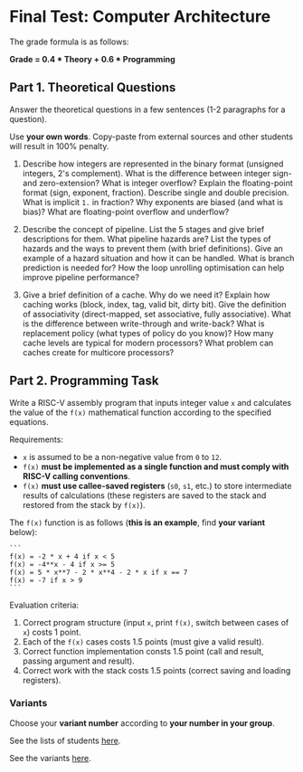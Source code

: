 # Final Test: Computer Architecture

The grade formula is as follows:

__Grade = 0.4 * Theory + 0.6 * Programming__

## Part 1. Theoretical Questions

Answer the theoretical questions in a few sentences (1-2 paragraphs for a question).

Use __your own words__.
Copy-paste from external sources and other students will result in 100% penalty.

1. Describe how integers are represented in the binary format (unsigned integers, 2's complement).
   What is the difference between integer sign- and zero-extension?
   What is integer overflow?
   Explain the floating-point format (sign, exponent, fraction). Describe single and double precision.
   What is implicit `1.` in fraction?  Why exponents are biased (and what is bias)?
   What are floating-point overflow and underflow?

2. Describe the concept of pipeline.
   List the 5 stages and give brief descriptions for them.
   What pipeline hazards are? List the types of hazards and the ways to prevent them (with brief definitions).
   Give an example of a hazard situation and how it can be handled.
   What is branch prediction is needed for?
   How the loop unrolling optimisation can help improve pipeline performance?

3. Give a brief definition of a cache. Why do we need it?
   Explain how caching works (block, index, tag, valid bit, dirty bit).
   Give the definition of associativity (direct-mapped, set associative, fully associative).
   What is the difference between write-through and write-back?
   What is replacement policy (what types of policy do you know)?
   How many cache levels are typical for modern processors?
   What problem can caches create for multicore processors?

## Part 2. Programming Task

Write a RISC-V assembly program that inputs integer value `x` and calculates
the value of the `f(x)` mathematical function according to the specified equations.

Requirements:

* `x` is assumed to be a non-negative value from `0` to `12`.
* `f(x)` __must be implemented as a single function and must comply with RISC-V calling conventions__.
* `f(x)` __must use callee-saved registers__ (`s0`, `s1`, etc.) to store intermediate results of calculations
  (these registers are saved to the stack and restored from the stack by `f(x)`).

The `f(x)` function is as follows (__this is an example__, find __your variant__ below):

    ```
    f(x) = -2 * x + 4 if x < 5
    f(x) = -4**x - 4 if x >= 5
    f(x) = 5 * x**7 - 2 * x**4 - 2 * x if x == 7
    f(x) = -7 if x > 9
    ```

Evaluation criteria:

1. Correct program structure (input `x`, print `f(x)`, switch between cases of `x`) costs 1 point.
2. Each of the `f(x)` cases costs 1.5 points (must give a valid result).
3. Correct function implementation consts 1.5 point (call and result, passing argument and result).
4. Correct work with the stack costs 1.5 points (correct saving and loading registers).

### Variants

Choose your __variant number__ according to __your number in your group__.

See the lists of students [here](
https://docs.google.com/spreadsheets/d/1nj-iDom2phr24SIESSsPhYvFh9nPEcd_dx1wgLftckg/edit?usp=sharing).

See the variants [here](group200.md).
